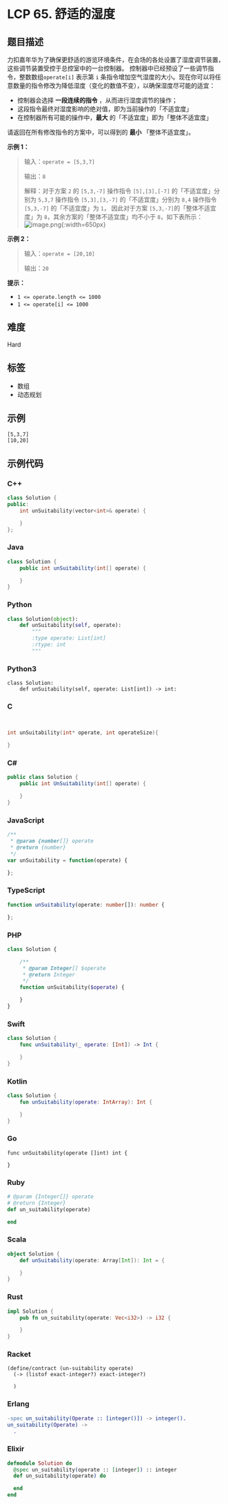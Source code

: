 # LCP 65. 舒适的湿度

## 题目描述

力扣嘉年华为了确保更舒适的游览环境条件，在会场的各处设置了湿度调节装置，这些调节装置受控于总控室中的一台控制器。
控制器中已经预设了一些调节指令，整数数组`operate[i]` 表示第 `i` 条指令增加空气湿度的大小。现在你可以将任意数量的指令修改为降低湿度（变化的数值不变），以确保湿度尽可能的适宜：
- 控制器会选择 **一段连续的指令** ，从而进行湿度调节的操作；
- 这段指令最终对湿度影响的绝对值，即为当前操作的「不适宜度」
- 在控制器所有可能的操作中，**最大** 的「不适宜度」即为「整体不适宜度」

请返回在所有修改指令的方案中，可以得到的 **最小** 「整体不适宜度」。

**示例 1：**
> 输入：`operate = [5,3,7]`
>
> 输出：`8`
>
> 解释：对于方案 `2` 的 `[5,3,-7]`
>操作指令 `[5],[3],[-7]` 的「不适宜度」分别为 `5,3,7`
>操作指令 `[5,3],[3,-7]` 的「不适宜度」分别为 `8,4`
>操作指令 `[5,3,-7]` 的「不适宜度」为 `1`，
>因此对于方案 `[5,3,-7]`的「整体不适宜度」为 `8`，其余方案的「整体不适宜度」均不小于 `8`，如下表所示：
![image.png](https://pic.leetcode-cn.com/1663902759-dgDCxn-image.png){:width=650px}

**示例 2：**
> 输入：`operate = [20,10]`
>
> 输出：`20`

**提示：**
- `1 <= operate.length <= 1000`
- `1 <= operate[i] <= 1000`

## 难度

Hard

## 标签

- 数组
- 动态规划

## 示例

```
[5,3,7]
[10,20]
```

## 示例代码

### C++

```cpp
class Solution {
public:
    int unSuitability(vector<int>& operate) {

    }
};
```

### Java

```java
class Solution {
    public int unSuitability(int[] operate) {

    }
}
```

### Python

```python
class Solution(object):
    def unSuitability(self, operate):
        """
        :type operate: List[int]
        :rtype: int
        """
```

### Python3

```python3
class Solution:
    def unSuitability(self, operate: List[int]) -> int:
```

### C

```c


int unSuitability(int* operate, int operateSize){

}
```

### C#

```csharp
public class Solution {
    public int UnSuitability(int[] operate) {

    }
}
```

### JavaScript

```javascript
/**
 * @param {number[]} operate
 * @return {number}
 */
var unSuitability = function(operate) {

};
```

### TypeScript

```typescript
function unSuitability(operate: number[]): number {

};
```

### PHP

```php
class Solution {

    /**
     * @param Integer[] $operate
     * @return Integer
     */
    function unSuitability($operate) {

    }
}
```

### Swift

```swift
class Solution {
    func unSuitability(_ operate: [Int]) -> Int {

    }
}
```

### Kotlin

```kotlin
class Solution {
    fun unSuitability(operate: IntArray): Int {

    }
}
```

### Go

```golang
func unSuitability(operate []int) int {

}
```

### Ruby

```ruby
# @param {Integer[]} operate
# @return {Integer}
def un_suitability(operate)

end
```

### Scala

```scala
object Solution {
    def unSuitability(operate: Array[Int]): Int = {

    }
}
```

### Rust

```rust
impl Solution {
    pub fn un_suitability(operate: Vec<i32>) -> i32 {

    }
}
```

### Racket

```racket
(define/contract (un-suitability operate)
  (-> (listof exact-integer?) exact-integer?)

  )
```

### Erlang

```erlang
-spec un_suitability(Operate :: [integer()]) -> integer().
un_suitability(Operate) ->
  .
```

### Elixir

```elixir
defmodule Solution do
  @spec un_suitability(operate :: [integer]) :: integer
  def un_suitability(operate) do

  end
end
```


